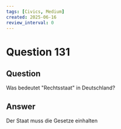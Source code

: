 ```yaml
---
tags: [Civics, Medium]
created: 2025-06-16
review_interval: 0
---
```


# Question 131

## Question

Was bedeutet "Rechtsstaat" in Deutschland?

## Answer

Der Staat muss die Gesetze einhalten
